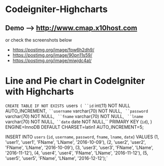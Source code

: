 # Codeigniter-Highcharts

## Demo --> http://www.cmap.x10host.com

or check the screenshots below

- https://postimg.org/image/fpw6h2dh9/
- https://postimg.org/image/90pn11s59/
- https://postimg.org/image/miwjdc4al/

# Line and Pie chart in CodeIgniter with Highcharts

`CREATE TABLE IF NOT EXISTS `users` (
  ``id` int(11) NOT NULL AUTO_INCREMENT,`
  ``username` varchar(70) NOT NULL, `
  ``password` varchar(70) NOT NULL, `
  ``fname` varchar(70) NOT NULL, `
  ``lname` varchar(70) NOT NULL,`
  ``date` date NOT NULL,``
  PRIMARY KEY (`id`),
) ENGINE=InnoDB  DEFAULT CHARSET=latin1 AUTO_INCREMENT=5;

INSERT INTO `users` (`id`, `username`, `password`, `fname`, `lname`, `date`) VALUES
(1, 'user1', 'user1', 'FName', 'LName', '2016-10-09'),
(2, 'user2', 'user2', 'FName', 'LName', '2016-10-09'),
(3, 'user3', 'user3', 'FName', 'LName', '2016-11-12'),
(4, 'user4', 'user4', 'FName', 'LName', '2016-11-12'),
(5, 'user5', 'user5', 'FName', 'LName', '2016-12-12');`
